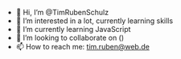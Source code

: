 - 👋 Hi, I’m @TimRubenSchulz
- 👀 I’m interested in a lot, currently learning skills
- 🌱 I’m currently learning JavaScript
- 💞️ I’m looking to collaborate on ()
- 📫 How to reach me: tim.ruben@web.de

<!---
TimRubenSchulz/TimRubenSchulz is a ✨ special ✨ repository because its `README.md` (this file) appears on your GitHub profile.
You can click the Preview link to take a look at your changes.
--->
